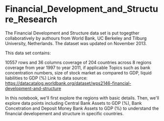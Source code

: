 # Financial_Development_and_Structure_Research

The Financial Development and Structure data set is put togegther collaboratively by authours from World Bank, UC Berkeley and Tilburg University, Netherlands. The dataset was updated on November 2013.

This data set contains:

10557 rows and 36 columns
coverage of 204 countries across 8 regions
coverage from year 1997 to year 2011, if applicable
Topics such as bank concentration numbers, size of stock market as compared to GDP, liquid liabilities to GDP (%)
Link to data source: https://datacatalog.worldbank.org/dataset/wps2146-financial-development-and-structure

In this notebook, we'll first explore the regions with basic details. Then, we'll explore data points including Central Bank Assets to GDP (%), Bank Concetration and Deposit Money Bank Assets to GDP (%) to understand the financial developement and structure in specific countries. 

